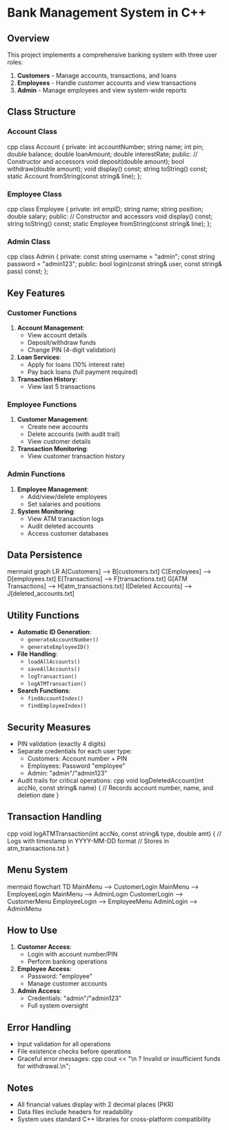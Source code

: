 
# Bank Management System in C++

## Overview
This project implements a comprehensive banking system with three user roles:
1. **Customers** - Manage accounts, transactions, and loans
2. **Employees** - Handle customer accounts and view transactions
3. **Admin** - Manage employees and view system-wide reports

## Class Structure

### Account Class
cpp
class Account {
private:
    int accountNumber;
    string name;
    int pin;
    double balance;
    double loanAmount;
    double interestRate;
public:
    // Constructor and accessors
    void deposit(double amount);
    bool withdraw(double amount);
    void display() const;
    string toString() const;
    static Account fromString(const string& line);
};


### Employee Class
cpp
class Employee {
private:
    int empID;
    string name;
    string position;
    double salary;
public:
    // Constructor and accessors
    void display() const;
    string toString() const;
    static Employee fromString(const string& line);
};


### Admin Class
cpp
class Admin {
private:
    const string username = "admin";
    const string password = "admin123";
public:
    bool login(const string& user, const string& pass) const;
};


## Key Features

### Customer Functions
1. **Account Management**:
   - View account details
   - Deposit/withdraw funds
   - Change PIN (4-digit validation)
2. **Loan Services**:
   - Apply for loans (10% interest rate)
   - Pay back loans (full payment required)
3. **Transaction History**:
   - View last 5 transactions

### Employee Functions
1. **Customer Management**:
   - Create new accounts
   - Delete accounts (with audit trail)
   - View customer details
2. **Transaction Monitoring**:
   - View customer transaction history

### Admin Functions
1. **Employee Management**:
   - Add/view/delete employees
   - Set salaries and positions
2. **System Monitoring**:
   - View ATM transaction logs
   - Audit deleted accounts
   - Access customer databases

## Data Persistence
mermaid
graph LR
    A[Customers] --> B[customers.txt]
    C[Employees] --> D[employees.txt]
    E[Transactions] --> F[transactions.txt]
    G[ATM Transactions] --> H[atm_transactions.txt]
    I[Deleted Accounts] --> J[deleted_accounts.txt]


## Utility Functions
- **Automatic ID Generation**:
  - `generateAccountNumber()`
  - `generateEmployeeID()`
- **File Handling**:
  - `loadAllAccounts()`
  - `saveAllAccounts()`
  - `logTransaction()`
  - `logATMTransaction()`
- **Search Functions**:
  - `findAccountIndex()`
  - `findEmployeeIndex()`

## Security Measures
- PIN validation (exactly 4 digits)
- Separate credentials for each user type:
  - Customers: Account number + PIN
  - Employees: Password "employee"
  - Admin: "admin"/"admin123"
- Audit trails for critical operations:
  cpp
  void logDeletedAccount(int accNo, const string& name) {
      // Records account number, name, and deletion date
  }
  

## Transaction Handling
cpp
void logATMTransaction(int accNo, const string& type, double amt) {
    // Logs with timestamp in YYYY-MM-DD format
    // Stores in atm_transactions.txt
}


## Menu System
mermaid
flowchart TD
    MainMenu --> CustomerLogin
    MainMenu --> EmployeeLogin
    MainMenu --> AdminLogin
    CustomerLogin --> CustomerMenu
    EmployeeLogin --> EmployeeMenu
    AdminLogin --> AdminMenu


## How to Use
1. **Customer Access**:
   - Login with account number/PIN
   - Perform banking operations
2. **Employee Access**:
   - Password: "employee"
   - Manage customer accounts
3. **Admin Access**:
   - Credentials: "admin"/"admin123"
   - Full system oversight

## Error Handling
- Input validation for all operations
- File existence checks before operations
- Graceful error messages:
  cpp
  cout << "\n ? Invalid or insufficient funds for withdrawal.\n";
  

## Notes
- All financial values display with 2 decimal places (PKR)
- Data files include headers for readability
- System uses standard C++ libraries for cross-platform compatibility
